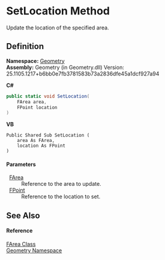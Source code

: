 # SetLocation Method


Update the location of the specified area.



## Definition
**Namespace:** <a href="eb409b48-e279-bdb4-daf3-3196b72d55a2.md">Geometry</a>  
**Assembly:** Geometry (in Geometry.dll) Version: 25.1105.1217+b6bb0e7fb3781583b73a2836dfe45a1dcf927a94

**C#**
``` C#
public static void SetLocation(
	FArea area,
	FPoint location
)
```
**VB**
``` VB
Public Shared Sub SetLocation ( 
	area As FArea,
	location As FPoint
)
```



#### Parameters
<dl><dt>  <a href="bb9e7df7-af91-41d9-e4eb-f0500ec02002.md">FArea</a></dt><dd>Reference to the area to update.</dd><dt>  <a href="477a6142-7b25-5977-263a-a8e4e3c4f582.md">FPoint</a></dt><dd>Reference to the location to set.</dd></dl>

## See Also


#### Reference
<a href="bb9e7df7-af91-41d9-e4eb-f0500ec02002.md">FArea Class</a>  
<a href="eb409b48-e279-bdb4-daf3-3196b72d55a2.md">Geometry Namespace</a>  
